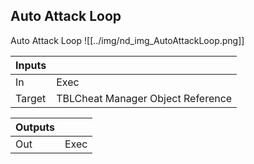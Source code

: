 ## Auto Attack Loop
Auto Attack Loop
![[../img/nd_img_AutoAttackLoop.png]]

|Inputs||
|--|--|
| In | Exec |
| Target | TBLCheat Manager Object Reference |

|Outputs||
|--|--|
| Out | Exec |
